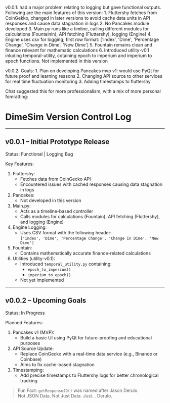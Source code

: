 v0.0.1: had a major problem relating to logging but gave functional outputs. Following are the main features of this version:
    1. Fluttershy fetches from CoinGekko, changed in later versions to avoid cache data units in API responses and cause data stagnation in logs
    2. No Pancakes module developed
    3. Main.py runs like a timline, calling different modules for calculations (Fountainin), API fetching (Fluttershy), logging (Engine)
    4. Engine uses csv for logging; first row format: ['index', 'Dime', 'Percentage Change', 'Change in Dime', 'New Dime']
    5. Fountain remains clean and finance relevant for mathematic calculations
    6. Introduced utility-v0.1 inluding temporal-utility, cotaining epoch to imperium and imperium to epoch functions. Not implemented in this version

v0.0.2: Goals:
    1. Plan on developing Pancakes mvp v1: would use PyQt for future proof and learning reasons
    2. Changing API source to other services for real time fluctuation monitoring
    3. Adding timestamps to fluttershy

Chat suggested this for more professionalism, with a mix of more personal fomratting:
# DimeSim Version Control Log

---

## v0.0.1 – Initial Prototype Release
Status: Functional | Logging Bug

Key Features:
1. Fluttershy:
   - Fetches data from CoinGecko API
   - Encountered issues with cached responses causing data stagnation in logs
2. Pancakes:
   - Not developed in this version
3. Main.py:
   - Acts as a timeline-based controller
   - Calls modules for calculations (Fountain), API fetching (Fluttershy), and logging (Engine)
4. Engine Logging:
   - Uses CSV format with the following header:  
     `['index', 'Dime', 'Percentage Change', 'Change in Dime', 'New Dime']`
5. Fountain:
   - Contains mathematically accurate finance-related calculations
6. Utilities (utility-v0.1):
   - Introduced `temporal_utility.py` containing:
     - `epoch_to_imperium()`
     - `imperium_to_epoch()`
   - Not yet implemented

---

## v0.0.2 – Upcoming Goals
Status: In Progress

Planned Features:
1. Pancakes v1 (MVP):
   - Build a basic UI using PyQt for future-proofing and educational purposes
2. API Source Update:
   - Replace CoinGecko with a real-time data service (e.g., Binance or Coinbase)
   - Aims to fix cache-based stagnation
3. Timestamping:
   - Add precise timestamps to Fluttershy logs for better chronological tracking

> Fun Fact: `getResponseJD()` was named after Jason Derulo.  
> Not JSON Data. Not Just Data. Just... Derulo.
